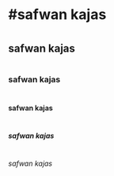 <h1>#safwan kajas<h1>
  <h2>safwan kajas<h1>
    <h3>safwan kajas<h1>
      <h4>safwan kajas<h1>
        <h5>safwan kajas<h1>
          <h6>safwan kajas<h6>
